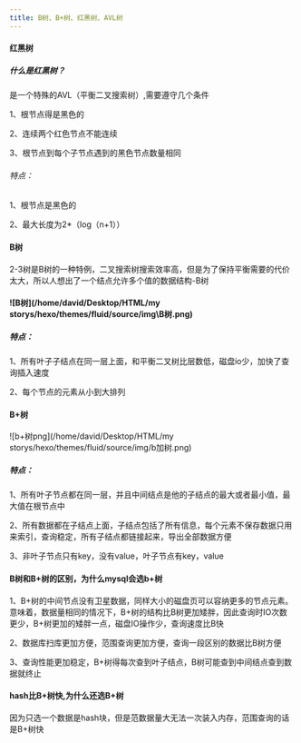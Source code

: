 ```yaml
---
title: B树、B+树、红黑树、AVL树
---
```


#### 红黑树

##### 什么是红黑树？

是一个特殊的AVL（平衡二叉搜索树）,需要遵守几个条件

1、根节点得是黑色的

2、连续两个红色节点不能连续

3、根节点到每个子节点遇到的黑色节点数量相同

###### 特点：

1、根节点是黑色的

2、最大长度为2*（log（n+1））

#### B树

2-3树是B树的一种特例，二叉搜索树搜索效率高，但是为了保持平衡需要的代价太大，所以人想出了一个结点允许多个值的数据结构-B树

#### ![B树](/home/david/Desktop/HTML/my storys/hexo/themes/fluid/source/img\B树.png)

##### 特点：

1、所有叶子子结点在同一层上面，和平衡二叉树比层数低，磁盘io少，加快了查询插入速度

2、每个节点的元素从小到大排列

#### B+树

![b+树png](/home/david/Desktop/HTML/my storys/hexo/themes/fluid/source/img/b加树.png)

##### 特点：

1、所有叶子节点都在同一层，并且中间结点是他的子结点的最大或者最小值，最大值在根节点中

2、所有数据都在子结点上面，子结点包括了所有信息，每个元素不保存数据只用来索引，查询稳定，所有子结点都链接起来，导出全部数据方便

3、非叶子节点只有key，没有value，叶子节点有key，value

#### B树和B+树的区别，为什么mysql会选b+树

1、B+树的中间节点没有卫星数据，同样大小的磁盘页可以容纳更多的节点元素。意味着，数据量相同的情况下，B+树的结构比B树更加矮胖，因此查询时IO次数更少，B+树更加的矮胖一点，磁盘IO操作少，查询速度比B快

2、数据库扫库更加方便，范围查询更加方便，查询一段区别的数据比B树方便

3、查询性能更加稳定，B+树得每次查到叶子结点，B树可能查到中间结点查到数据就终止

#### hash比B+树快,为什么还选B+树

因为只选一个数据是hash块，但是范数据量大无法一次装入内存，范围查询的话是B+树快